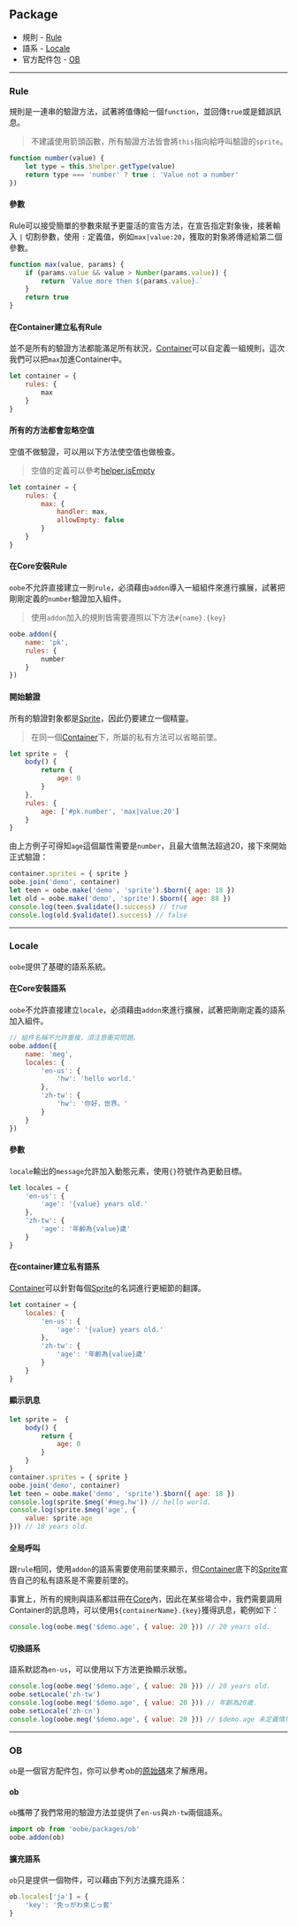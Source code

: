 ## Package

* 規則 - [Rule](#rule)
* 語系 - [Locale](#locale)
* 官方配件包 - [OB](#ob)

---

### Rule

規則是一連串的驗證方法，試著將值傳給一個`function`，並回傳`true`或是錯誤訊息。

> 不建議使用箭頭函數，所有驗證方法皆會將`this`指向給呼叫驗證的`sprite`。

```js
function number(value) {
    let type = this.$helper.getType(value)
    return type === 'number' ? true : 'Value not a number'
})
```

#### 參數

Rule可以接受簡單的參數來賦予更靈活的宣告方法，在宣告指定對象後，接著輸入 `|` 切割參數，使用 `:` 定義值，例如`max|value:20`，獲取的對象將傳遞給第二個參數。

```js
function max(value, params) {
    if (params.value && value > Number(params.value)) {
        return `Value more then ${params.value}.`
    }
    return true
}
```

#### 在Container建立私有Rule

並不是所有的驗證方法都能滿足所有狀況，[Container](./container.md)可以自定義一組規則，這次我們可以把`max`加進Container中。

```js
let container = {
    rules: {
        max
    }
}
```

#### 所有的方法都會忽略空值

空值不做驗證，可以用以下方法使空值也做檢查。

> 空值的定義可以參考[helper.isEmpty](../tools/helper.md#isempty)

```js
let container = {
    rules: {
        max: {
            handler: max,
            allowEmpty: false
        }
    }
}
```


#### 在Core安裝Rule

`oobe`不允許直接建立一則`rule`，必須藉由`addon`導入一組組件來進行擴展，試著把剛剛定義的`number`驗證加入組件。

> 使用`addon`加入的規則皆需要遵照以下方法`#{name}.{key}`

```js
oobe.addon({
    name: 'pk',
    rules: {
        number
    }
})
```

#### 開始驗證

所有的驗證對象都是[Sprite](../sprite/structure.md)，因此仍要建立一個精靈。

> 在同一個[Container](./container.md)下，所屬的私有方法可以省略前墜。

```js
let sprite =  {
    body() {
        return {
            age: 0
        }
    },
    rules: {
        age: ['#pk.number', 'max|value:20']
    }
}
```

由上方例子可得知`age`這個屬性需要是`number`，且最大值無法超過20，接下來開始正式驗證：

```js
container.sprites = { sprite }
oobe.join('demo', container)
let teen = oobe.make('demo', 'sprite').$born({ age: 18 })
let old = oobe.make('demo', 'sprite').$born({ age: 88 })
console.log(teen.$validate().success) // true
console.log(old.$validate().success) // false
```

---

### Locale

`oobe`提供了基礎的語系系統。

#### 在Core安裝語系

`oobe`不允許直接建立`locale`，必須藉由`addon`來進行擴展，試著把剛剛定義的語系加入組件。

```js
// 組件名稱不允許重複，須注意衝突問題。
oobe.addon({
    name: 'meg',
    locales: {
        'en-us': {
            'hw': 'hello world.'
        },
        'zh-tw': {
            'hw': '你好，世界。'
        }
    }
})
```

#### 參數

`locale`輸出的`message`允許加入動態元素，使用`{}`符號作為更動目標。

```js
let locales = {
    'en-us': {
        'age': '{value} years old.'
    },
    'zh-tw': {
        'age': '年齡為{value}歲'
    }
}
```

#### 在container建立私有語系

[Container](./container.md)可以針對每個[Sprite](../sprite/structure.md)的名詞進行更細節的翻譯。

```js
let container = {
    locales: {
        'en-us': {
            'age': '{value} years old.'
        },
        'zh-tw': {
            'age': '年齡為{value}歲'
        }
    }
}
```

#### 顯示訊息

```js
let sprite =  {
    body() {
        return {
            age: 0
        }
    }
}
container.sprites = { sprite }
oobe.join('demo', container)
let teen = oobe.make('demo', 'sprite').$born({ age: 18 })
console.log(sprite.$meg('#meg.hw')) // hello world.
console.log(sprite.$meg('age', {
    value: sprite.age
})) // 18 years old.
```

#### 全局呼叫

跟`rule`相同，使用`addon`的語系需要使用前墜來顯示，但[Container](./container.md)底下的[Sprite](../sprite/structure.md)宣告自己的私有語系是不需要前墜的。

事實上，所有的規則與語系都註冊在[Core](./oobe.md)內，因此在某些場合中，我們需要調用Container的訊息時，可以使用`${containerName}.{key}`獲得訊息，範例如下：

```js
console.log(oobe.meg('$demo.age', { value: 20 })) // 20 years old.
```

#### 切換語系

語系默認為`en-us`，可以使用以下方法更換顯示狀態。

```js
console.log(oobe.meg('$demo.age', { value: 20 })) // 20 years old.
oobe.setLocale('zh-tw')
console.log(oobe.meg('$demo.age', { value: 20 })) // 年齡為20歲.
oobe.setLocale('zh-cn')
console.log(oobe.meg('$demo.age', { value: 20 })) // $demo.age 未定義情境下，會顯示key值
```

---

### OB

`ob`是一個官方配件包，你可以參考ob的[原始碼](https://github.com/SoftChef/oobe/blob/master/packages/ob.js)來了解應用。

#### ob

`ob`攜帶了我們常用的驗證方法並提供了`en-us`與`zh-tw`兩個語系。

```js
import ob from 'oobe/packages/ob'
oobe.addon(ob)
```

#### 擴充語系

`ob`只是提供一個物件，可以藉由下列方法擴充語系：

```js
ob.locales['ja'] = {
    'key': '免っがわ來じっ套'
}
```
